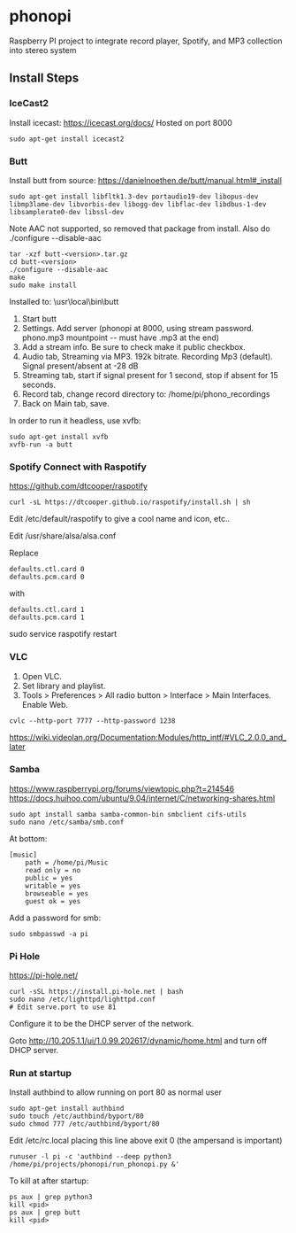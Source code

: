 # phonopi
Raspberry PI project to integrate record player, Spotify, and MP3 collection into stereo system


## Install Steps

### IceCast2
Install icecast: https://icecast.org/docs/
Hosted on port 8000
```
sudo apt-get install icecast2
```

### Butt
Install butt from source: 
https://danielnoethen.de/butt/manual.html#_install

```
sudo apt-get install libfltk1.3-dev portaudio19-dev libopus-dev libmp3lame-dev libvorbis-dev libogg-dev libflac-dev libdbus-1-dev libsamplerate0-dev libssl-dev
```

Note AAC not supported, so removed that package from install. Also do ./configure --disable-aac

```
tar -xzf butt-<version>.tar.gz
cd butt-<version>
./configure --disable-aac
make
sudo make install
```

Installed to: \usr\local\bin\butt

1. Start butt
1. Settings.  Add server (phonopi at 8000, using stream password.  phono.mp3 mountpoint -- must have .mp3 at the end)
1. Add a stream info.  Be sure to check make it public checkbox.
1. Audio tab, Streaming via MP3.  192k bitrate.  Recording Mp3 (default).  Signal present/absent at -28 dB
1. Streaming tab, start if signal present for 1 second, stop if absent for 15 seconds.
1. Record tab, change record directory to: /home/pi/phono_recordings
1. Back on Main tab, save.

In order to run it headless, use xvfb:
```
sudo apt-get install xvfb
xvfb-run -a butt
```

### Spotify Connect with Raspotify
https://github.com/dtcooper/raspotify

```
curl -sL https://dtcooper.github.io/raspotify/install.sh | sh
```

Edit /etc/default/raspotify to give a cool name and icon, etc..

Edit /usr/share/alsa/alsa.conf

Replace
```
defaults.ctl.card 0
defaults.pcm.card 0
```
with
```
defaults.ctl.card 1
defaults.pcm.card 1
```

sudo service raspotify restart

### VLC
1. Open VLC.
1. Set library and playlist.
1. Tools > Preferences > All radio button > Interface > Main Interfaces.  Enable Web.
```
cvlc --http-port 7777 --http-password 1238 
```

https://wiki.videolan.org/Documentation:Modules/http_intf/#VLC_2.0.0_and_later

### Samba
https://www.raspberrypi.org/forums/viewtopic.php?t=214546
https://docs.huihoo.com/ubuntu/9.04/internet/C/networking-shares.html
```
sudo apt install samba samba-common-bin smbclient cifs-utils
sudo nano /etc/samba/smb.conf
```
At bottom:
```
[music]
    path = /home/pi/Music
    read only = no
    public = yes
    writable = yes
    browseable = yes
    guest ok = yes
```
Add a password for smb:
```
sudo smbpasswd -a pi
```

### Pi Hole
https://pi-hole.net/

```
curl -sSL https://install.pi-hole.net | bash
sudo nano /etc/lighttpd/lighttpd.conf
# Edit serve.port to use 81
```

Configure it to be the DHCP server of the network.

Goto http://10.205.1.1/ui/1.0.99.202617/dynamic/home.html and turn off DHCP server.


### Run at startup
Install authbind to allow running on port 80 as normal user
```
sudo apt-get install authbind
sudo touch /etc/authbind/byport/80
sudo chmod 777 /etc/authbind/byport/80
```

Edit /etc/rc.local placing this line above exit 0 (the ampersand is important)

```
runuser -l pi -c 'authbind --deep python3 /home/pi/projects/phonopi/run_phonopi.py &'
```

To kill at after startup:
```
ps aux | grep python3
kill <pid>
ps aux | grep butt
kill <pid>
```
